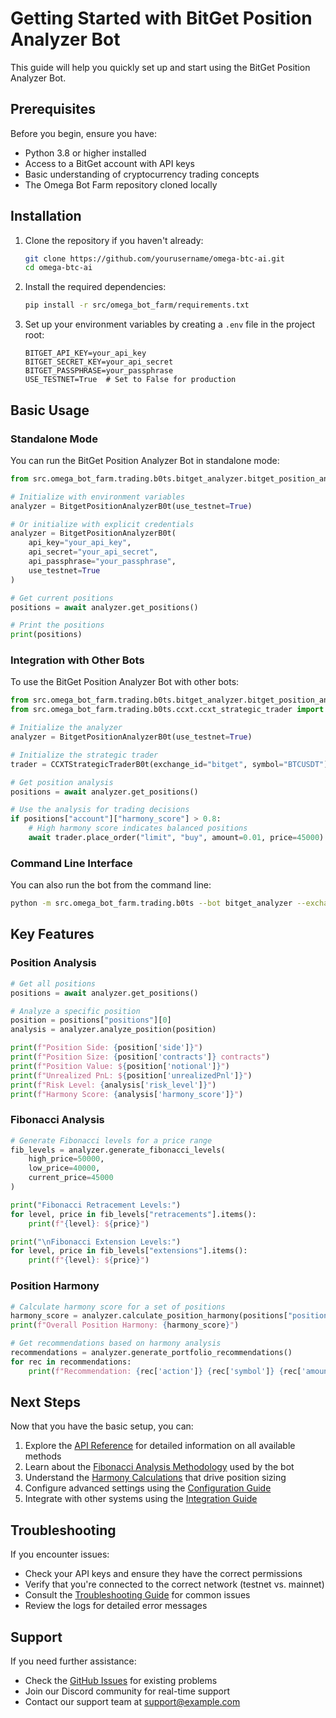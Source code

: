 # Getting Started with BitGet Position Analyzer Bot

This guide will help you quickly set up and start using the BitGet Position Analyzer Bot.

## Prerequisites

Before you begin, ensure you have:

- Python 3.8 or higher installed
- Access to a BitGet account with API keys
- Basic understanding of cryptocurrency trading concepts
- The Omega Bot Farm repository cloned locally

## Installation

1. Clone the repository if you haven't already:

   ```bash
   git clone https://github.com/yourusername/omega-btc-ai.git
   cd omega-btc-ai
   ```

2. Install the required dependencies:

   ```bash
   pip install -r src/omega_bot_farm/requirements.txt
   ```

3. Set up your environment variables by creating a `.env` file in the project root:

   ```
   BITGET_API_KEY=your_api_key
   BITGET_SECRET_KEY=your_api_secret
   BITGET_PASSPHRASE=your_passphrase
   USE_TESTNET=True  # Set to False for production
   ```

## Basic Usage

### Standalone Mode

You can run the BitGet Position Analyzer Bot in standalone mode:

```python
from src.omega_bot_farm.trading.b0ts.bitget_analyzer.bitget_position_analyzer_b0t import BitgetPositionAnalyzerB0t

# Initialize with environment variables
analyzer = BitgetPositionAnalyzerB0t(use_testnet=True)

# Or initialize with explicit credentials
analyzer = BitgetPositionAnalyzerB0t(
    api_key="your_api_key",
    api_secret="your_api_secret",
    api_passphrase="your_passphrase",
    use_testnet=True
)

# Get current positions
positions = await analyzer.get_positions()

# Print the positions
print(positions)
```

### Integration with Other Bots

To use the BitGet Position Analyzer Bot with other bots:

```python
from src.omega_bot_farm.trading.b0ts.bitget_analyzer.bitget_position_analyzer_b0t import BitgetPositionAnalyzerB0t
from src.omega_bot_farm.trading.b0ts.ccxt.ccxt_strategic_trader import CCXTStrategicTraderB0t

# Initialize the analyzer
analyzer = BitgetPositionAnalyzerB0t(use_testnet=True)

# Initialize the strategic trader
trader = CCXTStrategicTraderB0t(exchange_id="bitget", symbol="BTCUSDT")

# Get position analysis
positions = await analyzer.get_positions()

# Use the analysis for trading decisions
if positions["account"]["harmony_score"] > 0.8:
    # High harmony score indicates balanced positions
    await trader.place_order("limit", "buy", amount=0.01, price=45000)
```

### Command Line Interface

You can also run the bot from the command line:

```bash
python -m src.omega_bot_farm.trading.b0ts --bot bitget_analyzer --exchange bitget
```

## Key Features

### Position Analysis

```python
# Get all positions
positions = await analyzer.get_positions()

# Analyze a specific position
position = positions["positions"][0]
analysis = analyzer.analyze_position(position)

print(f"Position Side: {position['side']}")
print(f"Position Size: {position['contracts']} contracts")
print(f"Position Value: ${position['notional']}")
print(f"Unrealized PnL: ${position['unrealizedPnl']}")
print(f"Risk Level: {analysis['risk_level']}")
print(f"Harmony Score: {analysis['harmony_score']}")
```

### Fibonacci Analysis

```python
# Generate Fibonacci levels for a price range
fib_levels = analyzer.generate_fibonacci_levels(
    high_price=50000,
    low_price=40000,
    current_price=45000
)

print("Fibonacci Retracement Levels:")
for level, price in fib_levels["retracements"].items():
    print(f"{level}: ${price}")

print("\nFibonacci Extension Levels:")
for level, price in fib_levels["extensions"].items():
    print(f"{level}: ${price}")
```

### Position Harmony

```python
# Calculate harmony score for a set of positions
harmony_score = analyzer.calculate_position_harmony(positions["positions"])
print(f"Overall Position Harmony: {harmony_score}")

# Get recommendations based on harmony analysis
recommendations = analyzer.generate_portfolio_recommendations()
for rec in recommendations:
    print(f"Recommendation: {rec['action']} {rec['symbol']} {rec['amount']}")
```

## Next Steps

Now that you have the basic setup, you can:

1. Explore the [API Reference](./api_reference.md) for detailed information on all available methods
2. Learn about the [Fibonacci Analysis Methodology](./fibonacci_analysis.md) used by the bot
3. Understand the [Harmony Calculations](./harmony_calculations.md) that drive position sizing
4. Configure advanced settings using the [Configuration Guide](./configuration.md)
5. Integrate with other systems using the [Integration Guide](./integration_guide.md)

## Troubleshooting

If you encounter issues:

- Check your API keys and ensure they have the correct permissions
- Verify that you're connected to the correct network (testnet vs. mainnet)
- Consult the [Troubleshooting Guide](./troubleshooting.md) for common issues
- Review the logs for detailed error messages

## Support

If you need further assistance:

- Check the [GitHub Issues](https://github.com/yourusername/omega-btc-ai/issues) for existing problems
- Join our Discord community for real-time support
- Contact our support team at <support@example.com>
